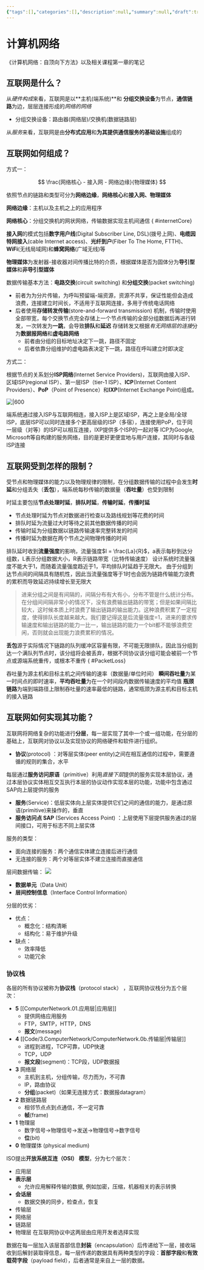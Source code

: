 ```yaml
---
{"tags":[],"categories":[],"description":null,"summary":null,"draft":true,"dg-publish":true,"dg-home":false,"isCJKLanguage":true,"title":"计算机网络","date":"2022-11-29","lastmod":"2022-12-12","permalink":"/code/3-computer-network/computer-network-0/","dgPassFrontmatter":true}
---
```



# 计算机网络

《计算机网络：自顶向下方法》以及相关课程第一章的笔记

## 互联网是什么？

从*硬件构成*来看，互联网是以**主机(端系统)**和 **分组交换设备**为节点，**通信链路**为边，层层连接形成的*网络的网络*
- 分组交换设备：路由器(网络层)/交换机(数据链路层)

从*服务*来看，互联网是由**分布式应用**和**为其提供通信服务的基础设施**组成的

## 互联网如何组成？

方式一：

$$ \frac{网络核心 - 接入网 - 网络边缘}{物理媒体} $$

依照节点的链路和类型可分为**网络边缘**，**网络核心**和**接入网、物理媒体**

**网络边缘**：主机以及主机之上的应用程序

**网络核心**：分组交换机的网状网络，传输数据实现主机间通信
{ #internetCore}


**接入网**的模式包括**数字用户线**(Digital Subscriber Line, DSL)(拨号上网)、**电缆因特网接入**(cable Internet access)、**光纤到户**(Fiber To The Home, FTTH)、**WiFi**(无线局域网)和**蜂窝网络**(广域无线)等

**物理媒体**为发射器-接收器对间传播比特的介质，根据媒体是否为固体分为**导引型媒体**和**非导引型媒体**

数据传输基本方法：**电路交换**(circuit switching) 和**分组交换**(packet switching)
- 前者为为分片传输，为呼叫预留端-端资源，资源不共享，保证性能但会造成浪费，连接建立时间长，不适用于互联网连接，多用于传统电话网络
- 后者使用**存储转发传输**(store-and-forward transmission) 机制，传输时使用全部带宽，每个交换节点完全存储上一个节点传输的全部分组数据后再进行转发，一次转发为**一跳**，会导致**排队**和**延迟**
	存储转发又根据*有无网络层的连接*分为**数据报网络**和**虚电路网络**
	- 前者由分组的目标地址决定下一跳，路径不固定
	- 后者依靠分组维护的虚电路表决定下一跳，路径在呼叫建立时即决定

方式二：

根据节点的关系划分**ISP网络**(Internet Service Providers)，互联网由接入ISP、区域ISP(regional ISP）、第一层ISP（tier-1 ISP）、**ICP**(Internet Content Providers）、**PoP**（Point of Presence）和**IXP**(Internet Exchange Point)组成。

![|600](https://image.jiang849725768.asia/2022/202212021759977.png)

端系统通过接入ISP与互联网相连，接入ISP上是区域ISP，再之上是全局/全球ISP，底层ISP可以同时连接多个更高层级的ISP（多宿），连接使用PoP，位于同一层级（对等）的ISP可以相互连接，IXP提供多个ISP的一起对等
ICP为Google, Microsoft等自构建的服务网络，目的是更好更便宜地与用户连接，其同时与各级ISP连接

## 互联网受到怎样的限制？

受节点和物理媒体的能力以及物理规律的限制，在分组数据传输的过程中会发生**时延**和分组丢失（**丢包**），端系统每秒传输的数据量（**吞吐量**）也受到限制

时延主要包括**节点处理时延**，**排队时延**，**传输时延**，**传播时延**
- 节点处理时延为节点对数据进行检查以及路线规划等花费的时间
- 排队时延为流量过大时等待之前其他数据传播的时间
- 传输时延为分组数据以链路传输速率完整转发的时间
- 传播时延为数据在两个节点之间物理传播的时间

排队延时收到**流量强度**的影响，流量强度$I = \frac{La}{R}$，a表示每秒到达分组数，L表示分组数据大小，R表示链路带宽（比特传输速度）
设计系统时流量强度不能大于1，而随着流量强度趋近于1，平均排队时延趋于无限大。
由于分组到达节点间的间隔具有随机性，因此当流量强度等于1时也会因为链路传输能力浪费的累积而导致延迟持续增长至无限大
>进来分组之间是有间隔的，间隔分布有大有小，分布不管是什么统计分布。在分组间间隔非常小的情况下，没有浪费输出链路的带宽；但是如果间隔比较大，这时候本质上时浪费了输出链路的输出能力。这种浪费积累了一定程度，使得排队长度越来越大。我们要记得这是后流量强度=1，进来的要求传输速度和输出链路的能力一比一，输出链路的能力一个bit都不能够浪费空闲，否则就会出现能力浪费累积的情况。

**丢包**源于实际情况下链路的队列缓冲区容量有限，不可能无限排队，因此当分组到达一个满队列节点时，该分组将会被丢弃，根据不同协议该分组可能会被前一个节点或源端系统重传，或根本不重传
{ #PacketLoss}


吞吐量为源主机和目标主机之间传输的速率（数据量/单位时间）
**瞬间吞吐量**为某一时间点的即时速率，**平均吞吐量**为在一个时间段内数据传输速度的平均值
**瓶颈链路**为端到端路径上限制吞吐量的速率最低的链路，通常瓶颈为源主机和目标主机的接入链路

## 互联网如何实现其功能？

互联网将网络复杂的功能进行**分层**，每一层实现了其中一个或一组功能，在分层的基础上，互联网对协议以及实现协议的网络硬件和软件进行组织。
- **协议**(protocol) ：对等层实体(peer entity)之间在相互通信的过程中，需要遵循的规则的集合，水平

每层通过**服务访问原语**（primitive）利用*直接下层*提供的服务实现本层协议，通过本层协议实体相互交互执行本层的协议动作实现本层的功能，功能中包含通过SAP向上层提供的服务
- **服务**(Service)：低层实体向上层实体提供它们之间的通信的能力，是通过原语(primitive)来操作的，垂直
- **服务访问点 SAP** (Services Access Point) ：上层使用下层提供服务通过的层间接口，可用于标志不同上层实体

服务的类型：
- 面向连接的服务：两个通信实体建立连接后进行通信
- 无连接的服务：两个对等层实体不建立连接而直接通信

层间数据传输：
![](https://image.jiang849725768.asia/2022/202212032158809.png)
- **数据单元**（Data Unit）
- **层间控制信息**（Interface Control Information）

分层的优劣：
- 优点：
	- 概念化：结构清晰
	- 结构化：易于维护升级
- 缺点：
	- 效率降低
	- 功能冗余

### 协议栈

各层的所有协议被称为**协议栈**（protocol stack） ，互联网协议栈分为五个层次：
- **5** [[ComputerNetwork.01.应用层\|应用层]]
	- 提供网络应用服务
	- FTP，SMTP，HTTP，DNS
	- **报文**(message)
- **4** [[Code/3.ComputerNetwork/ComputerNetwork.0b.传输层\|传输层]]
	- 进程到进程，TCP可靠，UDP快速
	- TCP，UDP
	- **报文段**(segment)：TCP段，UDP数据报
- **3** 网络层
	- 主机到主机，分组传输，尽力而为，不可靠
	- IP，路由协议
	- **分组**(packet)（如果无连接方式：数据报datagram）
- **2** 数据链路层
	- 相邻节点点到点通信，不一定可靠
	- **帧**(frame)
- **1** 物理层
	- 数字信号->物理信号->发送->物理信号->数字信号
	- **位**(bit)
- **0** 物理媒体 (physical medium)

ISO提出**开放系统互连（OSI） 模型**，分为七个层次：
- 应用层
- **表示层**
	- 允许应用解释传输的数据, 例如加密，压缩，机器相关的表示转换
- **会话层**
	- 数据交换的同步，检查点，恢复
- 传输层
- 网络层
- 链路层
- 物理层
在互联网协议中这两层由应用开发者选择实现

数据在每一层加入该层首部信息**封装**（encapsulation）后传递给下一层，接收端收到后解封装取得信息，每一层传递的数据具有两种类型的字段：**首部字段**和**有效载荷字段**（payload field），后者通常是来自上一层的数据。
